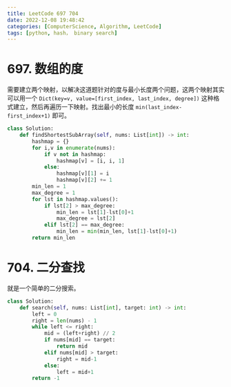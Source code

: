 ```yaml
---
title: LeetCode 697 704
date: 2022-12-08 19:48:42
categories: [ComputerScience, Algorithm, LeetCode]
tags: [python, hash， binary search]
---
```


# 697. 数组的度

需要建立两个映射，以解决这道题针对的度与最小长度两个问题，这两个映射其实可以用一个 `Dict(key=v, value=[first_index, last_index, degree])` 这种格式建立，然后再遍历一下映射。找出最小的长度 `min(last_index-first_index+1)` 即可。

```python
class Solution:
    def findShortestSubArray(self, nums: List[int]) -> int:
        hashmap = {}
        for i,v in enumerate(nums):
            if v not in hashmap:
                hashmap[v] = [i, i, 1]
            else:
                hashmap[v][1] = i
                hashmap[v][2] += 1
        min_len = 1
        max_degree = 1
        for lst in hashmap.values():
            if lst[2] > max_degree:
                min_len = lst[1]-lst[0]+1
                max_degree = lst[2]
            elif lst[2] == max_degree:
                min_len = min(min_len, lst[1]-lst[0]+1)
        return min_len
```

# 704. 二分查找

就是一个简单的二分搜索。

```python
class Solution:
    def search(self, nums: List[int], target: int) -> int:
        left = 0
        right = len(nums) - 1
        while left <= right:
            mid = (left+right) // 2
            if nums[mid] == target:
                return mid
            elif nums[mid] > target:
                right = mid-1
            else:
                left = mid+1
        return -1
```

